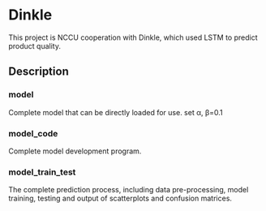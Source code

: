 # Dinkle

This project is NCCU cooperation with Dinkle, which used LSTM to predict product quality.

## Description

### model

Complete model that can be directly loaded for use.
set α, β=0.1 

### model_code

Complete model development program.

### model_train_test

The complete prediction process, including data pre-processing, model training, testing and output of scatterplots and confusion matrices. 

